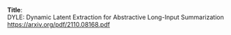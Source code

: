 **Title**:\
DYLE: Dynamic Latent Extraction for Abstractive Long-Input Summarization\
https://arxiv.org/pdf/2110.08168.pdf

